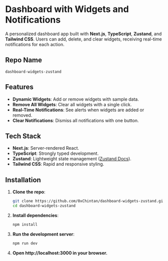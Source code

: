# Dashboard with Widgets and Notifications

A personalized dashboard app built with **Next.js**, **TypeScript**, **Zustand**, and **Tailwind CSS**. Users can add, delete, and clear widgets, receiving real-time notifications for each action.

## Repo Name

`dashboard-widgets-zustand`

## Features

- **Dynamic Widgets**: Add or remove widgets with sample data.
- **Remove All Widgets**: Clear all widgets with a single click.
- **Real-Time Notifications**: See alerts when widgets are added or removed.
- **Clear Notifications**: Dismiss all notifications with one button.

## Tech Stack

- **Next.js**: Server-rendered React.
- **TypeScript**: Strongly typed development.
- **Zustand**: Lightweight state management ([Zustand Docs](https://zustand.docs.pmnd.rs/getting-started/introduction)).
- **Tailwind CSS**: Rapid and responsive styling.

## Installation

1. **Clone the repo**:
   ```bash
   git clone https://github.com/0xChintan/dashboard-widgets-zustand.git
   cd dashboard-widgets-zustand

2. **Install dependencies**:
   ```bash
   npm install

3. **Run the development server**:
   ```bash
   npm run dev

4. **Open http://localhost:3000 in your browser.**
